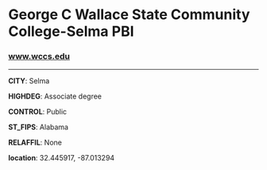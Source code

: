 # George C Wallace State Community College-Selma PBI
### www.wccs.edu
---
**CITY**: Selma

**HIGHDEG**: Associate degree

**CONTROL**: Public

**ST_FIPS**: Alabama

**RELAFFIL**: None

**location**: 32.445917, -87.013294
